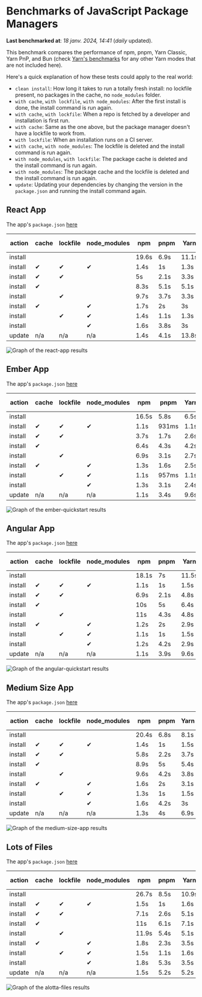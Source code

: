# Benchmarks of JavaScript Package Managers

**Last benchmarked at**: _18 janv. 2024, 14:41_ (_daily_ updated).

This benchmark compares the performance of npm, pnpm, Yarn Classic, Yarn PnP, and Bun (check [Yarn's benchmarks](https://yarnpkg.com/benchmarks) for any other Yarn modes that are not included here).

Here's a quick explanation of how these tests could apply to the real world:

- `clean install`: How long it takes to run a totally fresh install: no lockfile present, no packages in the cache, no `node_modules` folder.
- `with cache`, `with lockfile`, `with node_modules`: After the first install is done, the install command is run again.
- `with cache`, `with lockfile`: When a repo is fetched by a developer and installation is first run.
- `with cache`: Same as the one above, but the package manager doesn't have a lockfile to work from.
- `with lockfile`: When an installation runs on a CI server.
- `with cache`, `with node_modules`: The lockfile is deleted and the install command is run again.
- `with node_modules`, `with lockfile`: The package cache is deleted and the install command is run again.
- `with node_modules`: The package cache and the lockfile is deleted and the install command is run again.
- `update`: Updating your dependencies by changing the version in the `package.json` and running the install command again.

## React App

The app's `package.json` [here](./fixtures/react-app/package.json)

| action  | cache | lockfile | node_modules| npm | pnpm | Yarn | Yarn PnP | Bun |
| ---     | ---   | ---      | ---         | --- | ---  | ---  | ---      | --- |
| install |       |          |             | 19.6s | 6.9s | 11.1s | 3s | 1.6s |
| install | ✔     | ✔        | ✔           | 1.4s | 1s | 1.3s | n/a | 56ms |
| install | ✔     | ✔        |             | 5s | 2.1s | 3.3s | 1s | 453ms |
| install | ✔     |          |             | 8.3s | 5.1s | 5.1s | 2.6s | 476ms |
| install |       | ✔        |             | 9.7s | 3.7s | 3.3s | 1s | 415ms |
| install | ✔     |          | ✔           | 1.7s | 2s | 3s | n/a | 77ms |
| install |       | ✔        | ✔           | 1.4s | 1.1s | 1.3s | n/a | 59ms |
| install |       |          | ✔           | 1.6s | 3.8s | 3s | n/a | 72ms |
| update  | n/a | n/a | n/a | 1.4s | 4.1s | 13.8s | 3.6s | 55ms |

<img alt="Graph of the react-app results" src="results/img/react-app.svg" />

## Ember App

The app's `package.json` [here](./fixtures/ember-quickstart/package.json)

| action  | cache | lockfile | node_modules| npm | pnpm | Yarn | Yarn PnP | Bun |
| ---     | ---   | ---      | ---         | --- | ---  | ---  | ---      | --- |
| install |       |          |             | 16.5s | 5.8s | 6.5s | 2.8s | 1.2s |
| install | ✔     | ✔        | ✔           | 1.1s | 931ms | 1.1s | n/a | 43ms |
| install | ✔     | ✔        |             | 3.7s | 1.7s | 2.6s | 971ms | 347ms |
| install | ✔     |          |             | 6.4s | 4.3s | 4.2s | 2.2s | 378ms |
| install |       | ✔        |             | 6.9s | 3.1s | 2.7s | 954ms | 332ms |
| install | ✔     |          | ✔           | 1.3s | 1.6s | 2.5s | n/a | 55ms |
| install |       | ✔        | ✔           | 1.1s | 957ms | 1.1s | n/a | 39ms |
| install |       |          | ✔           | 1.3s | 3.1s | 2.4s | n/a | 48ms |
| update  | n/a | n/a | n/a | 1.1s | 3.4s | 9.6s | 3.5s | 38ms |

<img alt="Graph of the ember-quickstart results" src="results/img/ember-quickstart.svg" />

## Angular App

The app's `package.json` [here](./fixtures/angular-quickstart/package.json)

| action  | cache | lockfile | node_modules| npm | pnpm | Yarn | Yarn PnP | Bun |
| ---     | ---   | ---      | ---         | --- | ---  | ---  | ---      | --- |
| install |       |          |             | 18.1s | 7s | 11.5s | 3.1s | 2s |
| install | ✔     | ✔        | ✔           | 1.1s | 1s | 1.5s | n/a | 38ms |
| install | ✔     | ✔        |             | 6.9s | 2.1s | 4.8s | 1.3s | 787ms |
| install | ✔     |          |             | 10s | 5s | 6.4s | 2.7s | 780ms |
| install |       | ✔        |             | 11s | 4.3s | 4.8s | 1.2s | 724ms |
| install | ✔     |          | ✔           | 1.2s | 2s | 2.9s | n/a | 56ms |
| install |       | ✔        | ✔           | 1.1s | 1s | 1.5s | n/a | 39ms |
| install |       |          | ✔           | 1.2s | 4.2s | 2.9s | n/a | 48ms |
| update  | n/a | n/a | n/a | 1.1s | 3.9s | 9.6s | 2.8s | 43ms |

<img alt="Graph of the angular-quickstart results" src="results/img/angular-quickstart.svg" />

## Medium Size App

The app's `package.json` [here](./fixtures/medium-size-app/package.json)

| action  | cache | lockfile | node_modules| npm | pnpm | Yarn | Yarn PnP | Bun |
| ---     | ---   | ---      | ---         | --- | ---  | ---  | ---      | --- |
| install |       |          |             | 20.4s | 6.8s | 8.1s | 3.1s | 1.2s |
| install | ✔     | ✔        | ✔           | 1.4s | 1s | 1.5s | n/a | 47ms |
| install | ✔     | ✔        |             | 5.8s | 2.2s | 3.7s | 1.2s | 398ms |
| install | ✔     |          |             | 8.9s | 5s | 5.4s | 2.7s | 428ms |
| install |       | ✔        |             | 9.6s | 4.2s | 3.8s | 1.2s | 378ms |
| install | ✔     |          | ✔           | 1.6s | 2s | 3.1s | n/a | 57ms |
| install |       | ✔        | ✔           | 1.3s | 1s | 1.5s | n/a | 39ms |
| install |       |          | ✔           | 1.6s | 4.2s | 3s | n/a | 52ms |
| update  | n/a | n/a | n/a | 1.3s | 4s | 6.9s | 2.5s | 44ms |

<img alt="Graph of the medium-size-app results" src="results/img/medium-size-app.svg" />

## Lots of Files

The app's `package.json` [here](./fixtures/alotta-files/package.json)

| action  | cache | lockfile | node_modules| npm | pnpm | Yarn | Yarn PnP | Bun |
| ---     | ---   | ---      | ---         | --- | ---  | ---  | ---      | --- |
| install |       |          |             | 26.7s | 8.5s | 10.9s | 3.7s | 2.2s |
| install | ✔     | ✔        | ✔           | 1.5s | 1s | 1.6s | n/a | 65ms |
| install | ✔     | ✔        |             | 7.1s | 2.6s | 5.1s | 1.4s | 679ms |
| install | ✔     |          |             | 11s | 6.1s | 7.1s | 3s | 698ms |
| install |       | ✔        |             | 11.9s | 5.4s | 5.1s | 1.4s | 653ms |
| install | ✔     |          | ✔           | 1.8s | 2.3s | 3.5s | n/a | 81ms |
| install |       | ✔        | ✔           | 1.5s | 1.1s | 1.6s | n/a | 55ms |
| install |       |          | ✔           | 1.8s | 5.3s | 3.5s | n/a | 80ms |
| update  | n/a | n/a | n/a | 1.5s | 5.2s | 5.2s | 3.4s | 100ms |

<img alt="Graph of the alotta-files results" src="results/img/alotta-files.svg" />